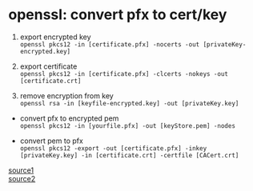 # openssl: convert pfx to cert/key

1. export encrypted key  
   `openssl pkcs12 -in [certificate.pfx] -nocerts -out [privateKey-encrypted.key]`

2. export certificate  
   `openssl pkcs12 -in [certificate.pfx] -clcerts -nokeys -out [certificate.crt]`

3. remove encryption from key  
   `openssl rsa -in [keyfile-encrypted.key] -out [privateKey.key]`

* convert pfx to encrypted pem  
`openssl pkcs12 -in [yourfile.pfx] -out [keyStore.pem] -nodes`

* convert pem to pfx  
`openssl pkcs12 -export -out [certificate.pfx] -inkey [privateKey.key] -in [certificate.crt] -certfile [CACert.crt]`

[source1](https://www.markbrilman.nl/2011/08/howto-convert-a-pfx-to-a-seperate-key-crt-file/)  
[source2](https://www.sslshopper.com/article-most-common-openssl-commands.html)  
